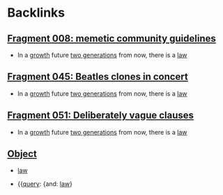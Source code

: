 
# Backlinks
## [Fragment 008: memetic community guidelines](<Fragment 008: memetic community guidelines.md>)
- In a [growth](<growth.md>) future [two generations](<two generations.md>) from now, there is a [law](<law.md>)

## [Fragment 045: Beatles clones in concert](<Fragment 045: Beatles clones in concert.md>)
- In a [growth](<growth.md>) future [two generations](<two generations.md>) from now, there is a [law](<law.md>)

## [Fragment 051: Deliberately vague clauses](<Fragment 051: Deliberately vague clauses.md>)
- In a [growth](<growth.md>) future [two generations](<two generations.md>) from now, there is a [law](<law.md>)

## [Object](<Object.md>)
- [law](<law.md>)

- {{[query](<query.md>): {and: [law](<law.md>)}

